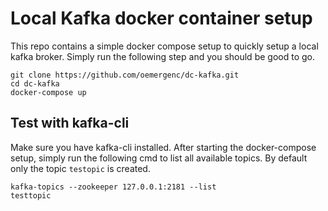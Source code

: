 # Local Kafka docker container setup
This repo contains a simple docker compose setup to quickly setup a local kafka broker.
Simply run the following step and you should be good to go.
```
git clone https://github.com/oemergenc/dc-kafka.git
cd dc-kafka
docker-compose up
```
## Test with kafka-cli
Make sure you have kafka-cli installed. After starting the docker-compose setup, simply run the following cmd
to list all available topics. By default only the topic `testopic` is created.
```
kafka-topics --zookeeper 127.0.0.1:2181 --list
testtopic
```
